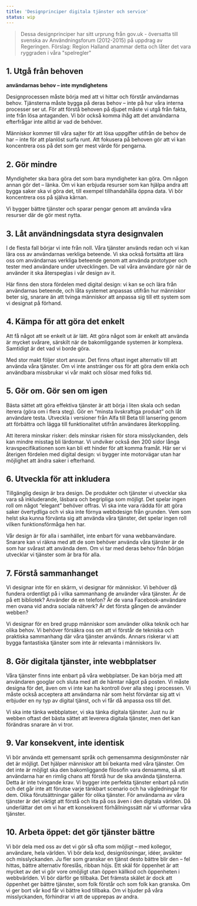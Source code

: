 ```yaml
---
title: 'Designprinciper digitala tjänster och service'
status: wip
---
```

> Dessa designprinciper har sitt urprung från gov.uk - översatta till svenska av Användningsforum (2012-2015) på uppdrag av Regeringen. Förslag: Region Halland anammar detta och låter det vara ryggraden i våra "spelregler"

## 1. Utgå från behoven
**användarnas behov – inte myndighetens**

Designprocessen måste börja med att vi hittar och förstår användarnas behov. Tjänsterna måste bygga på deras behov – inte på hur våra interna processer ser ut. För att förstå behoven på djupet måste vi utgå från fakta, inte från lösa antaganden. Vi bör också komma ihåg att det användarna efterfrågar inte alltid är vad de behöver.

Människor kommer till våra sajter för att lösa uppgifter utifrån de behov de har – inte för att planlöst surfa runt. Att fokusera på behoven gör att vi kan koncentrera oss på det som ger mest värde för pengarna.

## 2. Gör mindre

Myndigheter ska bara göra det som bara myndigheter kan göra. Om någon annan gör det – länka. Om vi kan erbjuda resurser som kan hjälpa andra att bygga saker ska vi göra det, till exempel tillhandahålla öppna data. Vi bör koncentrera oss på själva kärnan.

Vi bygger bättre tjänster och sparar pengar genom att använda våra resurser där de gör mest nytta.

## 3. Låt användningsdata styra designvalen

I de flesta fall börjar vi inte från noll. Våra tjänster används redan och vi kan lära oss av användarnas verkliga beteende. Vi ska också fortsätta att lära oss om användarnas verkliga beteende genom att använda prototyper och tester med användare under utvecklingen. De val våra användare gör när de använder it ska återspeglas i vår design av it.

Här finns den stora fördelen med digital design: vi kan se och lära från användarnas beteende, och låta systemet anpassas utifrån hur människor beter sig, snarare än att tvinga människor att anpassa sig till ett system som vi designat på förhand.

## 4. Kämpa för att göra det enkelt

Att få något att se enkelt ut är lätt. Att göra något som är enkelt att använda är mycket svårare, särskilt när de bakomliggande systemen är komplexa. Samtidigt är det vad vi borde göra.

Med stor makt följer stort ansvar. Det finns oftast inget alternativ till att använda våra tjänster. Om vi inte anstränger oss för att göra dem enkla och användbara missbrukar vi vår makt och slösar med folks tid.

## 5. Gör om. Gör sen om igen

Bästa sättet att göra effektiva tjänster är att börja i liten skala och sedan iterera (göra om i flera steg). Gör en “minsta livskraftiga produkt” och låt användare testa. Utveckla i versioner från Alfa till Beta till lansering genom att förbättra och lägga till funktionalitet utifrån användares återkoppling.

Att iterera minskar risker: dels minskar risken för stora misslyckanden, dels kan mindre misstag bli lärdomar. Vi undviker också den 200 sidor långa kravspecifikationen som kan bli ett hinder för att komma framåt. Här ser vi återigen fördelen med digital design: vi bygger inte motorvägar utan har möjlighet att ändra saker i efterhand.

## 6. Utveckla för att inkludera

Tillgänglig design är bra design. De produkter och tjänster vi utvecklar ska vara så inkluderande, läsbara och begripliga som möjligt. Det spelar ingen roll om något “elegant” behöver offras. Vi ska inte vara rädda för att göra saker övertydliga och vi ska inte förnya webbdesign från grunden. Vem som helst ska kunna förvänta sig att använda våra tjänster, det spelar ingen roll vilken funktionsförmåga hen har.

Vår design är för alla i samhället, inte enbart för vana webbanvändare. Snarare kan vi räkna med att de som behöver använda våra tjänster är de som har svårast att använda dem. Om vi tar med deras behov från början utvecklar vi tjänster som är bra för alla.

## 7. Förstå sammanhanget

Vi designar inte för en skärm, vi designar för människor. Vi behöver då fundera ordentligt på i vilka sammanhang de använder våra tjänster. Är de på ett bibliotek? Använder de en telefon? Är de vana Facebook-användare men ovana vid andra sociala nätverk? Är det första gången de använder webben?

Vi designar för en bred grupp människor som använder olika teknik och har olika behov. Vi behöver försäkra oss om att vi förstår de tekniska och praktiska sammanhang där våra tjänster används. Annars riskerar vi att bygga fantastiska tjänster som inte är relevanta i människors liv.

## 8. Gör digitala tjänster, inte webbplatser

Våra tjänster finns inte enbart på våra webbplatser. De kan börja med att användaren googlar och sluta med att de hämtar något på posten. Vi måste designa för det, även om vi inte kan ha kontroll över alla steg i processen. Vi måste också acceptera att användarna när som helst förväntar sig att vi erbjuder en ny typ av digital tjänst, och vi får då anpassa oss till det.

Vi ska inte tänka webbplatser, vi ska tänka digitala tjänster. Just nu är webben oftast det bästa sättet att leverera digitala tjänster, men det kan förändras snarare än vi tror.

## 9. Var konsekvent, inte identisk

Vi bör använda ett gemensamt språk och gemensamma designmönster när det är möjligt. Det hjälper människor att bli bekanta med våra tjänster. Om det inte är möjligt ska den bakomliggande filosofin vara densamma, så att användarna har en rimlig chans att förstå hur de ska använda tjänsterna.
Detta är inte tvingande krav. Vi bygger inte perfekta tjänster enbart på rutin och det går inte att förutse varje tänkbart scenario och ha vägledningar för dem. Olika förutsättningar gäller för olika tjänster. För användarna av våra tjänster är det viktigt att förstå och lita på oss även i den digitala världen. Då underlättar det om vi har ett konsekvent förhållningssätt när vi utformar våra tjänster.

## 10. Arbeta öppet: det gör tjänster bättre

Vi bör dela med oss av det vi gör så ofta som möjligt – med kollegor, användare, hela världen.  Vi bör dela kod, designlösningar, idéer, avsikter och misslyckanden. Ju fler som  granskar en tjänst desto bättre blir den – fel hittas, bättre alternativ föreslås, ribban höjs.
Ett skäl för öppenhet är att mycket av det vi gör vore omöjligt utan öppen källkod och öppenheten i webbvärlden. Vi bör därför ge tillbaka. Det främsta skälet är dock att öppenhet ger bättre tjänster, som folk förstår och som folk kan granska. Om vi  ger bort vår kod får vi bättre kod tillbaka. Om vi bjuder på våra misslyckanden, förhindrar vi att de upprepas av andra.
